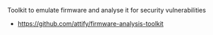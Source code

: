 Toolkit to emulate firmware and analyse it for security vulnerabilities
- https://github.com/attify/firmware-analysis-toolkit
